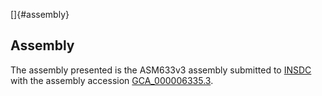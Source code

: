 []{#assembly}

Assembly
--------

The assembly presented is the ASM633v3 assembly submitted to
[INSDC](http://www.insdc.org) with the assembly accession
[GCA\_000006335.3](http://www.ebi.ac.uk/ena/data/view/GCA_000006335.3).
